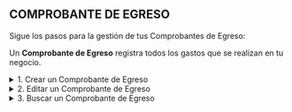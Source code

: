 ## **COMPROBANTE DE EGRESO**

Sigue los pasos para la gestión de tus Comprobantes de Egreso:  

Un **Comprobante de Egreso** registra todos los gastos que se realizan en tu negocio.  

<details><summary class="text-primary">1. Crear un Comprobante de Egreso</summary>
        <p>1.1 En la esquina inferior derecha, haz clic en <b>Boton + Rojo</b></p>
        <p>1.2 La <b>Fecha</b> se carga con la fecha actual del día.</p>
        <p>1.3 Digita el Tercero beneficiario del pago. (<b>Pagado a</b>)</p>
        <p>1.4 Digita el <b>Concepto</b>, descripción o información adicional.</p>
        <p>1.4 Digita el <b>Valor</b> para cubrir la obligación.</p>
        <p>1.5 Selecciona la <b>Forma de Pago</b> y la <b>Subcuenta</b>.</p>
        <p>1.5 Para finalizar clic en <b>Guardar</b>.</p>
        <p>*Puedes imprimir un Comprobante de Egreso dando clic derecho sobre el Comprobante e <b>Imprimir</b>.</p>
        <p>*Puedes imprimir un Comprobante de Egreso en tamaño media carta dando clic derecho sobre el Comprobante y <b>Vista Previa</b>.</p>
</details>

<details><summary class="text-primary">2. Editar un Comprobante de Egreso</summary>
        <p>2.1 Haz clic derecho sobre el Comprobante de Egreso y selecciona la opción <b>Editar</b>.</p>
        <p>2.2 Edita los campos necesarios.</p>
        <p>2.3 Haz clic en le bóton <b>Guardar</b>.</p>
</details>

<details><summary class="text-primary">3. Buscar un Comprobante de Egreso</summary>
        <p>3.1 Haz clic en el icono <b>Buscar</b> (Accesos Directos).</p>
        <p>3.2 Digita la información en el campo por el que deseas buscar el Comprobante de Egreso.</p>
        <p>3.4 Visualiza la información en la lista General de Comprobantes de Egreso.</p>
</details>